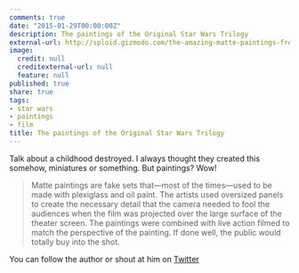 ```yaml
---
comments: true
date: "2015-01-29T00:00:00Z"
description: The paintings of the Original Star Wars Trilogy
external-url: http://sploid.gizmodo.com/the-amazing-matte-paintings-from-star-wars-and-their-cr-1680372651
image:
  credit: null
  creditexternal-url: null
  feature: null
published: true
share: true
tags:
- star wars
- paintings
- film
title: The paintings of the Original Star Wars Trilogy
---
```


Talk about a childhood destroyed. I always thought they created this somehow, miniatures or something. But paintings? Wow!

>Matte paintings are fake sets that—most of the times—used to be made with plexiglass and oil paint. The artists used oversized panels to create the necessary detail that the camera needed to fool the audiences when the film was projected over the large surface of the theater screen. The paintings were combined with live action filmed to match the perspective of the painting. If done well, the public would totally buy into the shot.

You can follow the author or shout at him on [Twitter](https://twitter.com/abijango)
	